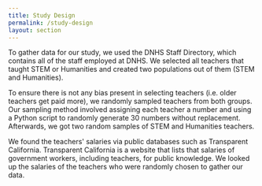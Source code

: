 ```yaml
---
title: Study Design
permalink: /study-design
layout: section
---
```


To gather data for our study, we used the DNHS Staff Directory, which contains all of the staff employed at DNHS. We selected all teachers that taught STEM or Humanities and created two populations out of them (STEM and Humanities).

To ensure there is not any bias present in selecting teachers (i.e. older teachers get paid more), we randomly sampled teachers from both groups. Our sampling method involved assigning each teacher a number and using a Python script to randomly generate 30 numbers without replacement. Afterwards, we got two random samples of STEM and Humanities teachers.

We found the teachers' salaries via public databases such as Transparent California. Transparent California is a website that lists that salaries of government workers, including teachers, for public knowledge. We looked up the salaries of the teachers who were randomly chosen to gather our data.